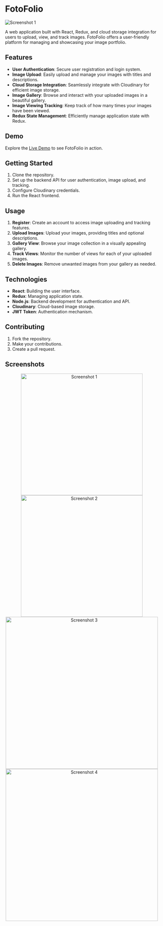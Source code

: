 # FotoFolio

![Screenshot 1](https://github.com/Karan2310/FotoFolio/assets/72909842/3fc3c324-275c-43ed-a6ef-e215caa0bdf5)

A web application built with React, Redux, and cloud storage integration for users to upload, view, and track images. FotoFolio offers a user-friendly platform for managing and showcasing your image portfolio.

## Features

- **User Authentication**: Secure user registration and login system.
- **Image Upload**: Easily upload and manage your images with titles and descriptions.
- **Cloud Storage Integration**: Seamlessly integrate with Cloudinary for efficient image storage.
- **Image Gallery**: Browse and interact with your uploaded images in a beautiful gallery.
- **Image Viewing Tracking**: Keep track of how many times your images have been viewed.
- **Redux State Management**: Efficiently manage application state with Redux.

## Demo

Explore the [Live Demo](https://foto-folio-kd.vercel.app/) to see FotoFolio in action.

## Getting Started

1. Clone the repository.
2. Set up the backend API for user authentication, image upload, and tracking.
3. Configure Cloudinary credentials.
4. Run the React frontend.

## Usage

1. **Register**: Create an account to access image uploading and tracking features.
2. **Upload Images**: Upload your images, providing titles and optional descriptions.
3. **Gallery View**: Browse your image collection in a visually appealing gallery.
4. **Track Views**: Monitor the number of views for each of your uploaded images.
5. **Delete Images**: Remove unwanted images from your gallery as needed.

## Technologies

- **React**: Building the user interface.
- **Redux**: Managing application state.
- **Node.js**: Backend development for authentication and API.
- **Cloudinary**: Cloud-based image storage.
- **JWT Token**: Authentication mechanism.

## Contributing

1. Fork the repository.
2. Make your contributions.
3. Create a pull request.

## Screenshots

<div align="center">
  <img width="400" alt="Screenshot 1" src="https://github.com/Karan2310/FotoFolio/assets/72909842/1e5987ef-9542-4257-aaff-6362f8543d49">
  <img width="400" alt="Screenshot 2" src="https://github.com/Karan2310/FotoFolio/assets/72909842/d712cc20-1658-49f3-b3df-6a74dca6ca72">
</div>

<div align="center">
  <img width="500" alt="Screenshot 3" src="https://github.com/Karan2310/FotoFolio/assets/72909842/f86b3238-ec04-4231-a574-d994c1bad028">
  <img width="500" alt="Screenshot 4" src="https://github.com/Karan2310/FotoFolio/assets/72909842/b0efc71f-cd96-45cf-b372-732fc60a62f9">
</div>

</div>
